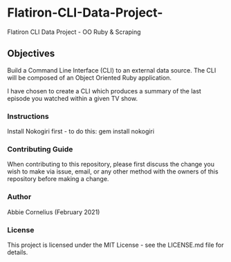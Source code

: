 # Flatiron-CLI-Data-Project-
Flatiron CLI Data Project - OO Ruby &amp; Scraping 

## Objectives 
Build a Command Line Interface (CLI) to an external data source. 
The CLI will be composed of an Object Oriented Ruby application.

I have chosen to create a CLI which produces a summary of the last episode you watched within a given TV show.

### Instructions
Install Nokogiri first - to do this:
        gem install nokogiri

### Contributing Guide
When contributing to this repository, please first discuss the change you wish to make via issue, email, or any other method with the owners of this repository before making a change.

### Author
Abbie Cornelius (February 2021)

### License
This project is licensed under the MIT License - see the LICENSE.md file for details. 